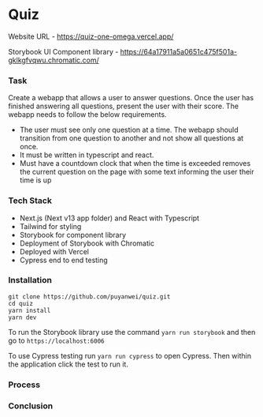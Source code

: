 # Quiz

Website URL - https://quiz-one-omega.vercel.app/

Storybook UI Component library - https://64a17911a5a0651c475f501a-gklkgfvqwu.chromatic.com/

### Task

Create a webapp that allows a user to answer questions. Once the user has finished answering all questions, present
the user with their score. The webapp needs to follow the below requirements.

- The user must see only one question at a time. The webapp should transition from one question to another and not show all questions at once.
- It must be written in typescript and react.
- Must have a countdown clock that when the time is exceeded removes the current question on the page with some text informing the user their time is up

### Tech Stack

- Next.js (Next v13 app folder) and React with Typescript
- Tailwind for styling
- Storybook for component library
- Deployment of Storybook with Chromatic
- Deployed with Vercel
- Cypress end to end testing

### Installation

```
git clone https://github.com/puyanwei/quiz.git
cd quiz
yarn install
yarn dev
```

To run the Storybook library use the command `yarn run storybook` and then go to `https://localhost:6006`

To use Cypress testing run `yarn run cypress` to open Cypress. Then within the application click the test to run it.

### Process

### Conclusion
